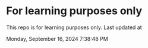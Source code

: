 # For learning purposes only
This repo is for learning purposes only.
Last updated at

Monday, September 16, 2024 7:38:48 PM

